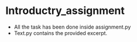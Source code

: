 # Introductry_assignment
- All the task has been done inside assignment.py
- Text.py contains the provided excerpt.
